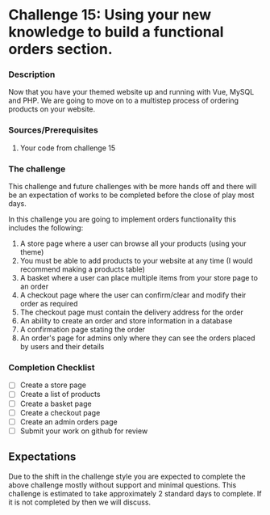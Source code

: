 # Challenge 15: Using your new knowledge to build a functional orders section.

### Description

Now that you have your themed website up and running with Vue, MySQL and PHP. We are going to move on to a multistep
process of ordering products on your website.

### Sources/Prerequisites

1. Your code from challenge 15

### The challenge

This challenge and future challenges with be more hands off and there will be an expectation of works to be completed
before the close of play most days.

In this challenge you are going to implement orders functionality this includes the following:

1. A store page where a user can browse all your products (using your theme)
2. You must be able to add products to your website at any time (I would recommend making a products table)
3. A basket where a user can place multiple items from your store page to an order
4. A checkout page where the user can confirm/clear and modify their order as required
5. The checkout page must contain the delivery address for the order
6. An ability to create an order and store information in a database
7. A confirmation page stating the order
8. An order's page for admins only where they can see the orders placed by users and their details

### Completion Checklist

- [ ] Create a store page
- [ ] Create a list of products
- [ ] Create a basket page
- [ ] Create a checkout page
- [ ] Create an admin orders page
- [ ] Submit your work on github for review

## Expectations

Due to the shift in the challenge style you are expected to complete the above challenge mostly without support and
minimal questions. This challenge is estimated to take approximately 2 standard days to complete. If it is not completed
by then we will discuss.